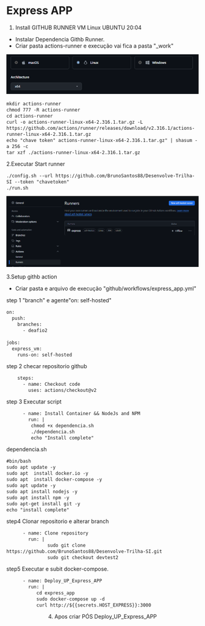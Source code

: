 # Express APP

1. Install GITHUB RUNNER VM Linux UBUNTU 20:04
   
- Instalar Dependencia Githb Runner.
- Criar pasta actions-runner e execução vai fica a pasta "_work"
<p align="center">
  <img src="imagens/download.png" alt="setup instalação" width="800"> 
</p>


````
mkdir actions-runner
chmod 777 -R actions-runner
cd actions-runner
curl -o actions-runner-linux-x64-2.316.1.tar.gz -L https://github.com/actions/runner/releases/download/v2.316.1/actions-runner-linux-x64-2.316.1.tar.gz
echo "chave token" actions-runner-linux-x64-2.316.1.tar.gz" | shasum -a 256 -c
tar xzf ./actions-runner-linux-x64-2.316.1.tar.gz
````

2.Executar Start runner
````
./config.sh --url https://github.com/BrunoSantos88/Desenvolve-Trilha-SI --token "chavetoken"
./run.sh
````

<p align="center">
  <img src="imagens/githubrunner.png" alt="após instalação" width="800"> 
</p>


3.Setup githb action
- Criar pasta e arquivo de execução  "github/workflows/express_app.yml"
 
step 1 "branch" e agente"on: self-hosted"
````
on:
  push:
    branches:  
      - deafio2

jobs:
  express_vm:
    runs-on: self-hosted

````
step 2 checar repositorio github 
````
    steps:
      - name: Checkout code
        uses: actions/checkout@v2
````
step 3 Executar script
````
      - name: Install Container && NodeJs and NPM
        run: |
         chmod +x dependencia.sh
         ./dependencia.sh
         echo "Install complete"
````
dependencia.sh

````
#bin/bash
sudo apt update -y
sudo apt  install docker.io -y
sudo apt  install docker-compose -y
sudo apt update -y
sudo apt install nodejs -y
sudo apt install npm -y
sudo apt-get install git -y
echo "install complete"
````

step4 Clonar repositorio e alterar branch

````
      - name: Clone repository
        run: |
               sudo git clone https://github.com/BrunoSantos88/Desenvolve-Trilha-SI.git
               sudo git checkout devtest2
````

step5 Executar e subit docker-compose.
````
      - name: Deploy_UP_Express_APP
        run: |
           cd express_app
           sudo docker-compose up -d   
           curl http://${{secrets.HOST_EXPRESS}}:3000
````
<p align="center">  
4. Apos criar PÓS Deploy_UP_Express_APP
</p>

   

